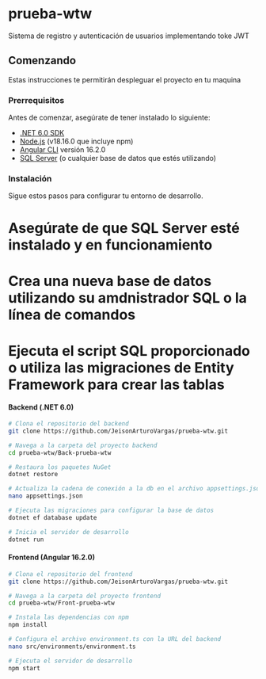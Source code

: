 # prueba-wtw
Sistema de registro y autenticación de usuarios implementando toke JWT 

## Comenzando

Estas instrucciones te permitirán despleguar el proyecto en tu maquina

### Prerrequisitos

Antes de comenzar, asegúrate de tener instalado lo siguiente:

- [.NET 6.0 SDK](https://dotnet.microsoft.com/download/dotnet/6.0)
- [Node.js](https://nodejs.org/) (v18.16.0 que incluye npm)
- [Angular CLI](https://angular.io/cli) versión 16.2.0
- [SQL Server](https://dev.mysql.com/downloads/mysql/) (o cualquier base de datos que estés utilizando)

### Instalación

Sigue estos pasos para configurar tu entorno de desarrollo.

# Asegúrate de que SQL Server esté instalado y en funcionamiento
# Crea una nueva base de datos utilizando su amdnistrador SQL  o la línea de comandos
# Ejecuta el script SQL proporcionado o utiliza las migraciones de Entity Framework para crear las tablas


#### Backend (.NET 6.0)

```bash
# Clona el repositorio del backend
git clone https://github.com/JeisonArturoVargas/prueba-wtw.git

# Navega a la carpeta del proyecto backend
cd prueba-wtw/Back-prueba-wtw

# Restaura los paquetes NuGet
dotnet restore

# Actualiza la cadena de conexión a la db en el archivo appsettings.json
nano appsettings.json 

# Ejecuta las migraciones para configurar la base de datos
dotnet ef database update

# Inicia el servidor de desarrollo
dotnet run
```

#### Frontend (Angular 16.2.0)
```bash
# Clona el repositorio del frontend
git clone https://github.com/JeisonArturoVargas/prueba-wtw.git

# Navega a la carpeta del proyecto frontend
cd prueba-wtw/Front-prueba-wtw

# Instala las dependencias con npm
npm install

# Configura el archivo environment.ts con la URL del backend
nano src/environments/environment.ts 

# Ejecuta el servidor de desarrollo
npm start
```
